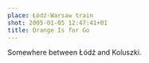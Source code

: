 ```yaml
---
place: Łódź-Warsaw train
shot: 2005-01-05 12:47:41+01
title: Orange Is for Go
---
```


Somewhere between Łódź and Koluszki.
